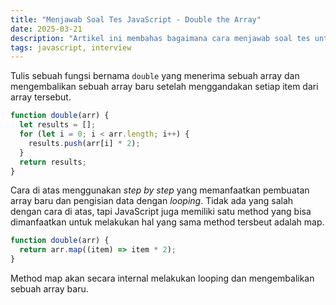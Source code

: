 ```yaml
---
title: "Menjawab Soal Tes JavaScript - Double the Array"
date: 2025-03-21
description: "Artikel ini membahas bagaimana cara menjawab soal tes untuk menggandakan item array."
tags: javascript, interview
---
```


Tulis sebuah fungsi bernama `double` yang menerima sebuah array dan mengembalikan sebuah array baru setelah menggandakan setiap item dari array tersebut. 

```js
function double(arr) {
  let results = [];
  for (let i = 0; i < arr.length; i++) {
    results.push(arr[i] * 2);
  }
  return results;
}
```

Cara di atas menggunakan *step by step* yang memanfaatkan pembuatan array baru dan pengisian data dengan *looping*. Tidak ada yang salah dengan cara di atas, tapi JavaScript juga memiliki satu method yang bisa dimanfaatkan untuk melakukan hal yang sama method tersbeut adalah map. 

```js
function double(arr) {
  return arr.map((item) => item * 2);
}
```

Method map akan secara internal melakukan looping dan mengembalikan sebuah array baru. 
